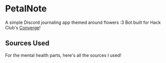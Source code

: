 # PetalNote
A simple Discord journaling app themed around flowers :3
Bot built for Hack Club's [Converge](https://converge.hackclub.com)!

## Sources Used
For the mental health parts, here's all the sources I used!
